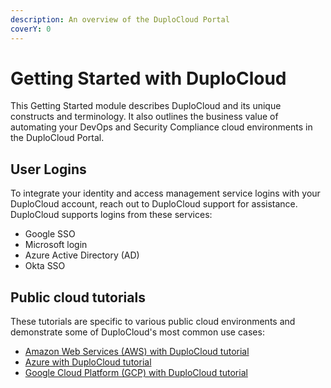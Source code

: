 ```yaml
---
description: An overview of the DuploCloud Portal
coverY: 0
---
```


# Getting Started with DuploCloud

This Getting Started module describes DuploCloud and its unique constructs and terminology. It also outlines the business value of automating your DevOps and Security Compliance cloud environments in the DuploCloud Portal.

## User Logins

To integrate your identity and access management service logins with your DuploCloud account, reach out to DuploCloud support for assistance. DuploCloud supports logins from these services:&#x20;

* Google SSO
* Microsoft login
* Azure Active Directory (AD)
* Okta SSO

## Public cloud tutorials

These tutorials are specific to various public cloud environments and demonstrate some of DuploCloud's most common use cases:

* [Amazon Web Services (AWS) with DuploCloud tutorial](../overview/quick-start/)
* [Azure with DuploCloud tutorial](../overview-2/quick-start/)
* [Google Cloud Platform (GCP) with DuploCloud tutorial ](../overview-1/quick-start/)
